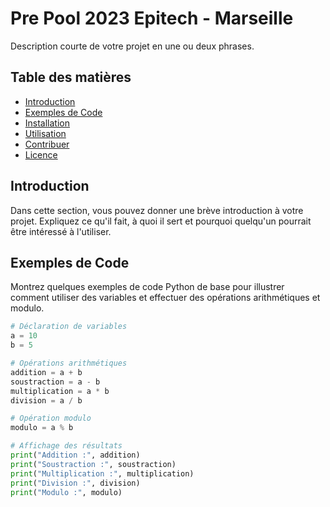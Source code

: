 # Pre Pool 2023 Epitech - Marseille

Description courte de votre projet en une ou deux phrases.

## Table des matières

- [Introduction](#introduction)
- [Exemples de Code](#exemples-de-code)
- [Installation](#installation)
- [Utilisation](#utilisation)
- [Contribuer](#contribuer)
- [Licence](#licence)

## Introduction

Dans cette section, vous pouvez donner une brève introduction à votre projet. Expliquez ce qu'il fait, à quoi il sert et pourquoi quelqu'un pourrait être intéressé à l'utiliser.

## Exemples de Code

Montrez quelques exemples de code Python de base pour illustrer comment utiliser des variables et effectuer des opérations arithmétiques et modulo.

```python
# Déclaration de variables
a = 10
b = 5

# Opérations arithmétiques
addition = a + b
soustraction = a - b
multiplication = a * b
division = a / b

# Opération modulo
modulo = a % b

# Affichage des résultats
print("Addition :", addition)
print("Soustraction :", soustraction)
print("Multiplication :", multiplication)
print("Division :", division)
print("Modulo :", modulo)
